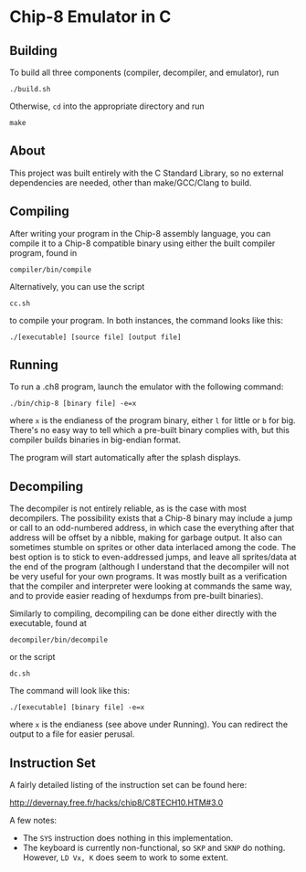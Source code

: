 # Chip-8 Emulator in C

## Building
To build all three components (compiler, decompiler, and emulator), run

`./build.sh`

Otherwise, `cd` into the appropriate directory and run

`make`

## About
This project was built entirely with the C Standard Library, so no external
dependencies are needed, other than make/GCC/Clang to build.

## Compiling
After writing your program in the Chip-8 assembly language, you can compile it
to a Chip-8 compatible binary using either the built compiler program, found in

`compiler/bin/compile`

Alternatively, you can use the script

`cc.sh`

to compile your program. In both instances, the command looks like this:

`./[executable] [source file] [output file]`

## Running
To run a .ch8 program, launch the emulator with the following command:

`./bin/chip-8 [binary file] -e=x`

where `x` is the endianess of the program binary, either `l` for little or `b`
for big. There's no easy way to tell which a pre-built binary complies with,
but this compiler builds binaries in big-endian format.

The program will start automatically after the splash displays.

## Decompiling
The decompiler is not entirely reliable, as is the case with most decompilers.
The possibility exists that a Chip-8 binary may include a jump or call to an
odd-numbered address, in which case the everything after that address will be
offset by a nibble, making for garbage output. It also can sometimes stumble on
sprites or other data interlaced among the code. The best option is to stick to
even-addressed jumps, and leave all sprites/data at the end of the program
(although I understand that the decompiler will not be very useful for your own
programs. It was mostly built as a verification that the compiler and
interpreter were looking at commands the same way, and to provide easier reading
of hexdumps from pre-built binaries).

Similarly to compiling, decompiling can be done either directly with the
executable, found at

`decompiler/bin/decompile`

or the script

`dc.sh`

The command will look like this:

`./[executable] [binary file] -e=x`

where `x` is the endianess (see above under Running). You can redirect the
output to a file for easier perusal.

## Instruction Set
A fairly detailed listing of the instruction set can be found here:

http://devernay.free.fr/hacks/chip8/C8TECH10.HTM#3.0

A few notes:
* The `SYS` instruction does nothing in this implementation.
* The keyboard is currently non-functional, so `SKP` and `SKNP` do nothing.
	However, `LD Vx, K` does seem to work to some extent. 
